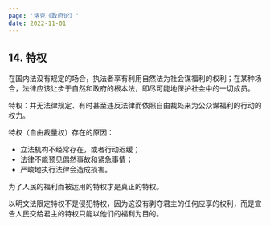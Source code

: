 ```yaml
---
page: '洛克《政府论》'
date: 2022-11-01
---
```


## 14. 特权

在国内法没有规定的场合，执法者享有利用自然法为社会谋福利的权利；在某种场合，法律应该让步于自然和政府的根本法，即尽可能地保护社会中的一切成员。

特权：并无法律规定、有时甚至违反法律而依照自由裁处来为公众谋福利的行动的权力。

特权（自由裁量权）存在的原因：

- 立法机构不经常存在，或者行动迟缓；
- 法律不能预见偶然事故和紧急事情；
- 严峻地执行法律会造成损害。

为了人民的福利而被运用的特权才是真正的特权。

以明文法限定特权不是侵犯特权，因为这没有剥夺君主的任何应享的权利，而是宣告人民交给君主的特权只能以他们的福利为目的。
